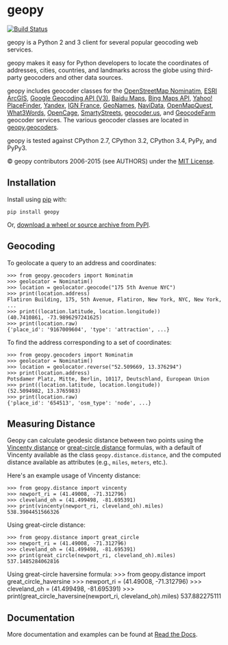 # geopy

[![Build Status](https://travis-ci.org/geopy/geopy.svg?branch=master)](https://travis-ci.org/geopy/geopy)

geopy is a Python 2 and 3 client for several popular geocoding web services.

geopy makes it easy for Python developers to locate the coordinates of
addresses, cities, countries, and landmarks across the globe using third-party
geocoders and other data sources.

geopy includes geocoder classes for the [OpenStreetMap Nominatim][osm],
[ESRI ArcGIS][arcgis], [Google Geocoding API (V3)][googlev3],
[Baidu Maps][baidu], [Bing Maps API][bing], [Yahoo! PlaceFinder][placefinder],
[Yandex][yandex], [IGN France][ignfrance], [GeoNames][geonames],
[NaviData][navidata], [OpenMapQuest][openmapquest], [What3Words][what3words],
[OpenCage][opencage], [SmartyStreets][smartystreets], [geocoder.us][dot_us],
and [GeocodeFarm][geocodefarm] geocoder services.
The various geocoder classes are located in [geopy.geocoders][geocoders_src].

[arcgis]: http://resources.arcgis.com/en/help/arcgis-rest-api/
[baidu]: http://developer.baidu.com/map/webservice-geocoding.htm
[bing]: http://www.microsoft.com/maps/developers/web.aspx
[dot_us]: http://geocoder.us/
[geocodefarm]: https://www.geocodefarm.com/
[geonames]: http://www.geonames.org/
[googlev3]: https://developers.google.com/maps/documentation/geocoding/
[ignfrance]: http://api.ign.fr/tech-docs-js/fr/developpeur/search.html
[mapquest]: http://www.mapquestapi.com/geocoding/
[navidata]: http://navidata.pl
[opencage]: http://geocoder.opencagedata.com/api.html
[openmapquest]: http://developer.mapquest.com/web/products/open/geocoding-service
[osm]: https://wiki.openstreetmap.org/wiki/Nominatim
[placefinder]: https://developer.yahoo.com/boss/geo/docs/
[smartystreets]: https://smartystreets.com/products/liveaddress-api
[what3words]: http://what3words.com/api/reference
[yandex]: http://api.yandex.com/maps/doc/intro/concepts/intro.xml
[geocoders_src]: https://github.com/geopy/geopy/tree/master/geopy/geocoders

geopy is tested against CPython 2.7, CPython 3.2, CPython 3.4, PyPy, and PyPy3.

© geopy contributors 2006-2015 (see AUTHORS) under the
[MIT License](https://github.com/geopy/geopy/blob/master/LICENSE).

## Installation

Install using [pip](http://www.pip-installer.org/en/latest/) with:

    pip install geopy

Or, [download a wheel or source archive from PyPI](https://pypi.python.org/pypi/geopy).

## Geocoding

To geolocate a query to an address and coordinates:

    >>> from geopy.geocoders import Nominatim
    >>> geolocator = Nominatim()
    >>> location = geolocator.geocode("175 5th Avenue NYC")
    >>> print(location.address)
    Flatiron Building, 175, 5th Avenue, Flatiron, New York, NYC, New York, ...
    >>> print((location.latitude, location.longitude))
    (40.7410861, -73.9896297241625)
    >>> print(location.raw)
    {'place_id': '9167009604', 'type': 'attraction', ...}


To find the address corresponding to a set of coordinates:

    >>> from geopy.geocoders import Nominatim
    >>> geolocator = Nominatim()
    >>> location = geolocator.reverse("52.509669, 13.376294")
    >>> print(location.address)
    Potsdamer Platz, Mitte, Berlin, 10117, Deutschland, European Union
    >>> print((location.latitude, location.longitude))
    (52.5094982, 13.3765983)
    >>> print(location.raw)
    {'place_id': '654513', 'osm_type': 'node', ...}


## Measuring Distance

Geopy can calculate geodesic distance between two points using the
[Vincenty distance](https://en.wikipedia.org/wiki/Vincenty\'s_formulae) or
[great-circle distance](https://en.wikipedia.org/wiki/Great-circle_distance)
formulas, with a default of Vincenty available as the class
`geopy.distance.distance`, and the computed distance available as attributes
(e.g., `miles`, `meters`, etc.).

Here's an example usage of Vincenty distance:

    >>> from geopy.distance import vincenty
    >>> newport_ri = (41.49008, -71.312796)
    >>> cleveland_oh = (41.499498, -81.695391)
    >>> print(vincenty(newport_ri, cleveland_oh).miles)
    538.3904451566326

Using great-circle distance:

    >>> from geopy.distance import great_circle
    >>> newport_ri = (41.49008, -71.312796)
    >>> cleveland_oh = (41.499498, -81.695391)
    >>> print(great_circle(newport_ri, cleveland_oh).miles)
    537.1485284062816

Using great-circle haversine formula:
    >>> from geopy.distance import great_circle_haversine
    >>> newport_ri = (41.49008, -71.312796)
    >>> cleveland_oh = (41.499498, -81.695391)
    >>> print(great_circle_haversine(newport_ri, cleveland_oh).miles)
    537.882275111

## Documentation

More documentation and examples can be found at
[Read the Docs](http://geopy.readthedocs.org/en/latest/).
